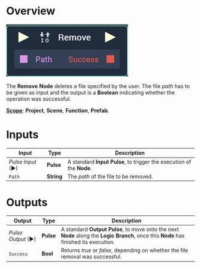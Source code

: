 # Overview

![The Remove Node.](../../.gitbook/assets/node-remove.png)

The **Remove** **Node** deletes a file specified by the user. The file _path_ has to be given as input and the output is a **Boolean** indicating whether the operation was successful.

[**Scope**](../overview.md#scopes): **Project**, **Scene**, **Function**, **Prefab**.

# Inputs

|Input|Type|Description|
|---|---|---|
|*Pulse Input* (►)|**Pulse**|A standard **Input Pulse**, to trigger the execution of the **Node**.|
| `Path` | **String** | The _path_ of the file to be removed. |

# Outputs

|Output|Type|Description|
|---|---|---|
|*Pulse Output* (►)|**Pulse**|A standard **Output Pulse**, to move onto the next **Node** along the **Logic Branch**, once this **Node** has finished its execution.|
| `Success` | **Bool** | Returns _true_ or _false_, depending on whether the file removal was successful. |





